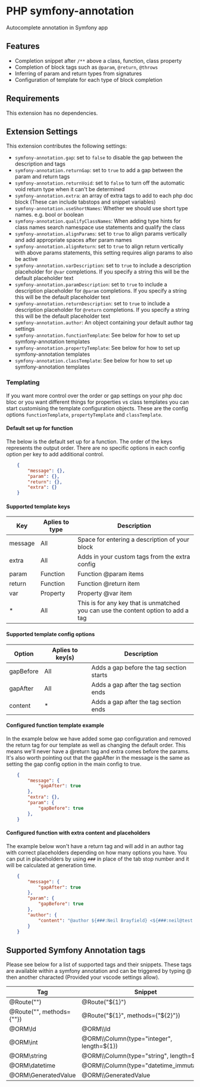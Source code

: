 # PHP symfony-annotation

Autocomplete annotation in Symfony app

## Features

* Completion snippet after `/**` above a class, function, class property
* Completion of block tags such as `@param`, `@return`, `@throws`
* Inferring of param and return types from signatures
* Configuration of template for each type of block completion

## Requirements

This extension has no dependencies.

## Extension Settings

This extension contributes the following settings:

* `symfony-annotation.gap`: set to `false` to disable the gap between the description and tags
* `symfony-annotation.returnGap`: set to `true` to add a gap between the param and return tags
* `symfony-annotation.returnVoid`: set to `false` to turn off the automatic void return type when it can't be determined
* `symfony-annotation.extra`: an array of extra tags to add to each php doc block (These can include tabstops and snippet variables)
* `symfony-annotation.useShortNames`: Whether we should use short type names. e.g. bool or boolean
* `symfony-annotation.qualifyClassNames`: When adding type hints for class names search namespace use statements and qualify the class
* `symfony-annotation.alignParams`: set to `true` to align params vertically and add appropriate spaces after param names
* `symfony-annotation.alignReturn`: set to `true` to align return vertically with above params statements, this setting requires align params to also be active
* `symfony-annotation.varDescription`: set to `true` to include a description placeholder for `@var` completions. If you specify a string this will be the default placeholder text
* `symfony-annotation.paramDescription`: set to `true` to include a description placeholder for `@param` completions. If you specify a string this will be the default placeholder text
* `symfony-annotation.returnDescription`: set to `true` to include a description placeholder for `@return` completions. If you specify a string this will be the default placeholder text
* `symfony-annotation.author`: An object containing your default author tag settings
* `symfony-annotation.functionTemplate`: See below for how to set up symfony-annotation templates
* `symfony-annotation.propertyTemplate`: See below for how to set up symfony-annotation templates
* `symfony-annotation.classTemplate`: See below for how to set up symfony-annotation templates

### Templating

If you want more control over the order or gap settings on your php doc bloc or you want different things for properties vs class templates
you can start customising the template configuration objects. These are the config options `functionTemplate`, `propertyTemplate` and
`classTemplate`.

#### Default set up for function

The below is the default set up for a function. The order of the keys represents the output order. There are no specific options in each
config option per key to add additional control.

```json
    {
        "message": {},
        "param": {},
        "return": {},
        "extra": {}
    }
```

#### Supported template keys

| Key             | Aplies to type  | Description                                                                       |
|-----------------|-----------------|-----------------------------------------------------------------------------------|
| message         | All             | Space for entering a description of your block                                    |
| extra           | All             | Adds in your custom tags from the extra config                                    |
| param           | Function        | Function @param items                                                             |
| return          | Function        | Function @return item                                                             |
| var             | Property        | Property @var item                                                                |
| *               | All             | This is for any key that is unmatched you can use the content option to add a tag |

#### Supported template config options

| Option          | Aplies to key(s) | Description                                    |
|-----------------|------------------|------------------------------------------------|
| gapBefore       | All              | Adds a gap before the tag section starts       |
| gapAfter        | All              | Adds a gap after the tag section ends          |
| content         | *                | Adds a gap after the tag section ends          |

#### Configured function template example

In the example below we have added some gap configuration and removed the return tag for our template as well as
changing the default order. This means we'll never have a @return tag and extra comes before the params. It's also
worth pointing out that the gapAfter in the message is the same as setting the gap config option in the main config
to true.

```json
    {
        "message": {
            "gapAfter": true
        },
        "extra": {},
        "param": {
            "gapBefore": true
        },
    }
```

#### Configured function with extra content and placeholders

The example below won't have a return tag and will add in an author tag with correct placeholders depending on
how many options you have. You can put in placeholders by using `###` in place of the tab stop number and it
will be calculated at generation time.

```json
    {
        "message": {
            "gapAfter": true
        },
        "param": {
            "gapBefore": true
        },
        "author": {
            "content": "@author ${###:Neil Brayfield} <${###:neil@test.com}>"
        }
    }
```

## Supported Symfony Annotation tags

Please see below for a list of supported tags and their snippets. These tags are available within a symfony annotation
and can be triggered by typing @ then another characted (Provided your vscode settings allow).

| Tag                                   | Snippet                                                  |
| ------------------------------------- | -------------------------------------------------------- |
| @Route("")                            | @Route("${1}")                                           |
| @Route("", methods={""})              | @Route("${1}", methods={"${2}"})                         |
| @ORM\\Id                              | @ORM\\\\Id                                               |
| @ORM\\int                             | @ORM\\\\Column(type="integer", length=${1})              |
| @ORM\\string                          | @ORM\\\\Column(type="string", length=${1})               |
| @ORM\\datetime                        | @ORM\\\\Column(type="datetime_immutable")                |
| @ORM\\GeneratedValue                  | @ORM\\\\GeneratedValue                                   |